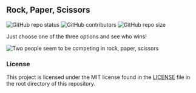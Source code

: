 ## Rock, Paper, Scissors

![GitHub repo status](https://img.shields.io/badge/status-archived-yellowgreen?style=flat)
![GitHub contributors](https://img.shields.io/github/contributors/sheikhartin/when-github-wants-to-die)
![GitHub repo size](https://img.shields.io/github/repo-size/sheikhartin/when-github-wants-to-die)

Just choose one of the three options and see who wins!

![Two people seem to be competing in rock, paper, scissors](https://media.giphy.com/media/J54y1LH5rBQw2Zziqa/giphy.gif)

### License

This project is licensed under the MIT license found in the [LICENSE](LICENSE) file in the root directory of this repository.
